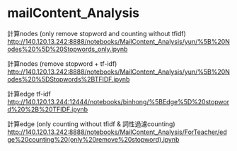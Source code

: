 # mailContent_Analysis

計算nodes (only remove stopword and counting without tfidf)<br>
http://140.120.13.242:8888/notebooks/MailContent_Analysis/yun/%5B%20Nodes%20%5D%20Stopwords_only.ipynb

計算nodes (remove stopword + tf-idf)<br>
http://140.120.13.242:8888/notebooks/MailContent_Analysis/yun/%5B%20Nodes%20%5DStopwords%2BTFIDF.ipynb

計算edge tf-idf<br>
http://140.120.13.244:12444/notebooks/binhong/%5BEdge%5D%20stopword%20%2B%20TFIDF.ipynb

計算edge (only counting without tfidf & 詞性過濾counting)<br>
http://140.120.13.242:8888/notebooks/MailContent_Analysis/ForTeacher/edge%20counting%20(only%20remove%20stopword).ipynb
